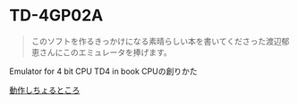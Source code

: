 TD-4GP02A
=========

> このソフトを作るきっかけになる素晴らしい本を書いてくださった渡辺郁恵さんにこのエミュレータを捧げます。

Emulator for 4 bit CPU TD4 in book CPUの創りかた


[動作しちょるところ](http://vanya.jp.net/td4/)
